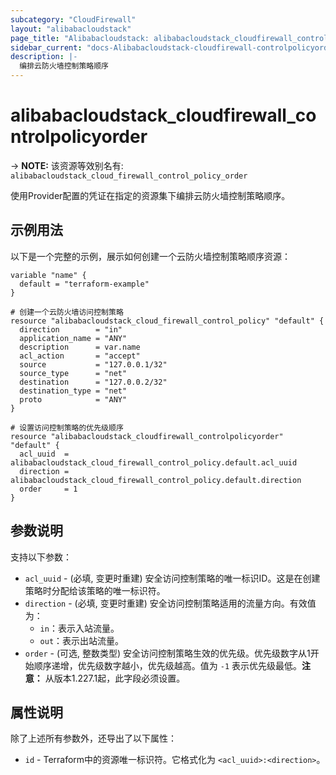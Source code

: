 ```yaml
---
subcategory: "CloudFirewall"
layout: "alibabacloudstack"
page_title: "Alibabacloudstack: alibabacloudstack_cloudfirewall_controlpolicyorder"
sidebar_current: "docs-Alibabacloudstack-cloudfirewall-controlpolicyorder"
description: |- 
  编排云防火墙控制策略顺序
---
```


# alibabacloudstack_cloudfirewall_controlpolicyorder
-> **NOTE:** 该资源等效别名有: `alibabacloudstack_cloud_firewall_control_policy_order`

使用Provider配置的凭证在指定的资源集下编排云防火墙控制策略顺序。

## 示例用法

以下是一个完整的示例，展示如何创建一个云防火墙控制策略顺序资源：

```hcl
variable "name" {
  default = "terraform-example"
}

# 创建一个云防火墙访问控制策略
resource "alibabacloudstack_cloud_firewall_control_policy" "default" {
  direction        = "in"
  application_name = "ANY"
  description      = var.name
  acl_action       = "accept"
  source           = "127.0.0.1/32"
  source_type      = "net"
  destination      = "127.0.0.2/32"
  destination_type = "net"
  proto            = "ANY"
}

# 设置访问控制策略的优先级顺序
resource "alibabacloudstack_cloudfirewall_controlpolicyorder" "default" {
  acl_uuid  = alibabacloudstack_cloud_firewall_control_policy.default.acl_uuid
  direction = alibabacloudstack_cloud_firewall_control_policy.default.direction
  order     = 1
}
```

## 参数说明

支持以下参数：

* `acl_uuid` - (必填, 变更时重建) 安全访问控制策略的唯一标识ID。这是在创建策略时分配给该策略的唯一标识符。
* `direction` - (必填, 变更时重建) 安全访问控制策略适用的流量方向。有效值为：
  * `in`：表示入站流量。
  * `out`：表示出站流量。
* `order` - (可选, 整数类型) 安全访问控制策略生效的优先级。优先级数字从1开始顺序递增，优先级数字越小，优先级越高。值为 `-1` 表示优先级最低。**注意：** 从版本1.227.1起，此字段必须设置。

## 属性说明

除了上述所有参数外，还导出了以下属性：

* `id` - Terraform中的资源唯一标识符。它格式化为 `<acl_uuid>:<direction>`。